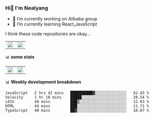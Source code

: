 ### Hi👋 I'm Nealyang

- 🔭 I’m currently working on Alibaba group
- 🌱 I’m currently learning React,JavaScript


I think these code repositories are okay...

<table>
  <tbody>
    <tr>
      <td>
        <a href="https://github.com/Nealyang/React-Express-Blog-Demo">
          <img align="center" src="https://github-readme-stats.vercel.app/api/pin/?username=Nealyang&repo=React-Express-Blog-Demo&theme=chartreuse-dark" />
        </a>
      </td>
       <td>
        <a href="https://github.com/Nealyang/PersonalBlog">
          <img align="center" src="https://github-readme-stats.vercel.app/api/pin/?username=Nealyang&repo=PersonalBlog&theme=chartreuse-dark" />
        </a>
      </td>
    </tr>
  </tbody>
</table>

📊 **some stats**


<table>
  <tbody>
    <tr>
      <td>
          <img align="center" src="https://github-readme-stats.vercel.app/api?username=Nealyang&theme=chartreuse-dark&show_icons=true" />
      </td>
       <td>
          <img align="center" src="https://github-readme-stats.vercel.app/api/top-langs/?username=Nealyang&theme=chartreuse-dark" />
      </td>
    </tr>
  </tbody>
</table>

📊 **Weekly development breakdown**

<!--START_SECTION:waka-->
```text
JavaScript   2 hrs 42 mins   ██████████▓░░░░░░░░░░░░░░   42.43 % 
Velocity     1 hr 18 mins    █████░░░░░░░░░░░░░░░░░░░░   20.54 % 
LESS         49 mins         ███▒░░░░░░░░░░░░░░░░░░░░░   12.93 % 
HTML         44 mins         ███░░░░░░░░░░░░░░░░░░░░░░   11.71 % 
TypeScript   40 mins         ██▓░░░░░░░░░░░░░░░░░░░░░░   10.67 % 
```
<!--END_SECTION:waka-->
